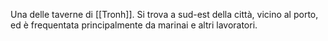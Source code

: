 Una delle taverne di [[Tronh]]. Si trova a sud-est della città, vicino al porto, ed è frequentata principalmente da marinai e altri lavoratori. 